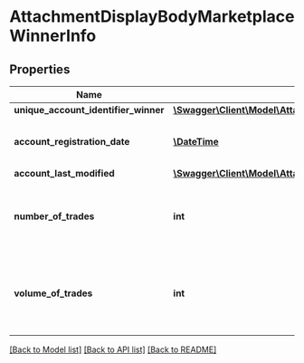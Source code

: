 # AttachmentDisplayBodyMarketplaceWinnerInfo

## Properties
Name | Type | Description | Notes
------------ | ------------- | ------------- | -------------
**unique_account_identifier_winner** | [**\Swagger\Client\Model\AttachmentDisplayBodyUniqueAccountIdentifierSeller**](AttachmentDisplayBodyUniqueAccountIdentifierSeller.md) |  | [optional] 
**account_registration_date** | [**\DateTime**](\DateTime.md) | ISO 8601 e.g. 2012-11-24T15:00 | [optional] 
**account_last_modified** | [**\Swagger\Client\Model\AttachmentDisplayBodyAccountLastModified**](AttachmentDisplayBodyAccountLastModified.md) |  | [optional] 
**number_of_trades** | **int** | Number of trades the winner did since 12 months back, e.g. 5 | [optional] 
**volume_of_trades** | **int** | Volume of trades the winner did since 12 months back, 230.5 | [optional] 

[[Back to Model list]](../../README.md#documentation-for-models) [[Back to API list]](../../README.md#documentation-for-api-endpoints) [[Back to README]](../../README.md)

